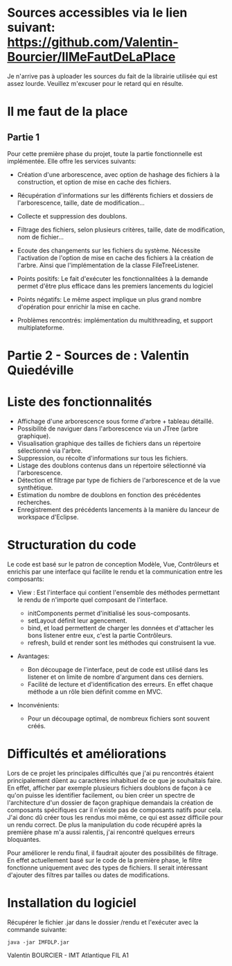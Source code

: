 # Sources accessibles via le lien suivant: https://github.com/Valentin-Bourcier/IlMeFautDeLaPlace
Je n'arrive pas à uploader les sources du fait de la librairie utilisée qui est assez lourde. Veuillez m'excuser pour le retard qui en résulte.

# Il me faut de la place

## Partie 1

Pour cette première phase du projet, toute la partie fonctionnelle est implémentée. Elle offre les services suivants:

- Création d'une arborescence, avec option de hashage des fichiers à la construction, et option de mise en cache des fichiers.
- Récupération d'informations sur les différents fichiers et dossiers de l'arborescence, taille, date de modification...
- Collecte et suppression des doublons.
- Filtrage des fichiers, selon plusieurs critères, taille, date de modification, nom de fichier...
- Ecoute des changements sur les fichiers du système. Nécessite l'activation de l'option de mise en cache des fichiers à la création de l'arbre. Ainsi que l'implémentation de la classe FileTreeListener.

- Points positifs: Le fait d'exécuter les fonctionnalitées à la demande permet d'être plus efficace dans les premiers lancements du logiciel
- Points négatifs: Le même aspect implique un plus grand nombre d'opération pour enrichir la mise en cache.

- Problèmes rencontrés: implémentation du multithreading, et support multiplateforme.


# Partie 2 - Sources de : Valentin Quiedéville

# Liste des fonctionnalités

- Affichage d'une arborescence sous forme d'arbre + tableau détaillé.
- Possibilité de naviguer dans l'arborescence via un JTree (arbre graphique).
- Visualisation graphique des tailles de fichiers dans un répertoire sélectionné via l'arbre.
- Suppression, ou récolte d'informations sur tous les fichiers.
- Listage des doublons contenus dans un répertoire sélectionné via l'arborescence.
- Détection et filtrage par type de fichiers de l'arborescence et de la vue synthétique.
- Estimation du nombre de doublons en fonction des précédentes recherches.
- Enregistrement des précédents lancements à la manière du lanceur de workspace d'Eclipse.


# Structuration du code

Le code est basé sur le patron de conception Modèle, Vue, Contrôleurs et enrichis par une interface qui facilite le rendu et la communication entre les composants:

- View : Est l'interface qui contient l'ensemble des méthodes permettant le rendu de n'importe quel composant de l'interface.
    - initComponents permet d'initialisé les sous-composants.
    - setLayout définit leur agencement.
    - bind, et load permettent de charger les données et d'attacher les bons listener entre eux, c'est la partie Contrôleurs.
    - refresh, build et render sont les méthodes qui construisent la vue.

- Avantages:
    - Bon découpage de l'interface, peut de code est utilisé dans les listener et on limite de nombre d'argument dans ces derniers.
    - Facilité de lecture et d'identification des erreurs. En effet chaque méthode a un rôle bien définit comme en MVC.

- Inconvénients:
    - Pour un découpage optimal, de nombreux fichiers sont souvent créés. 

# Difficultés et améliorations

Lors de ce projet les principales difficultés que j'ai pu rencontrés étaient principalement dûent au caractères inhabituel de ce que je souhaitais faire. En effet, afficher par exemple plusieurs fichiers doublons de façon à ce qu'on puisse les identifier facilement, ou bien créer un spectre de l'architecture d'un dossier de façon graphique demandais la création de composants spécifiques car il n'existe pas de composants natifs pour cela. J'ai donc dû créer tous les rendus moi même, ce qui est assez difficile pour un rendu correct. De plus la manipulation du code récupéré après la première phase m'a aussi ralentis, j'ai rencontré quelques erreurs bloquantes.

Pour améliorer le rendu final, il faudrait ajouter des possibilités de filtrage. En effet actuellement basé sur le code de la première phase, le filtre fonctionne uniquement avec des types de fichiers. Il serait intéressant d'ajouter des filtres par tailles ou dates de modifications.

# Installation du logiciel

Récupérer le fichier .jar dans le dossier /rendu et l'exécuter avec la commande suivante:
```
java -jar IMFDLP.jar
```


Valentin BOURCIER - IMT Atlantique FIL A1
